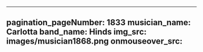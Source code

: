 ------
pagination_pageNumber: 1833
musician_name: Carlotta
band_name: Hinds
img_src: images/musician1868.png
onmouseover_src: 
------
